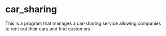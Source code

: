 # car_sharing
This is a program that manages a car-sharing service allowing companies to rent out their cars and find customers
